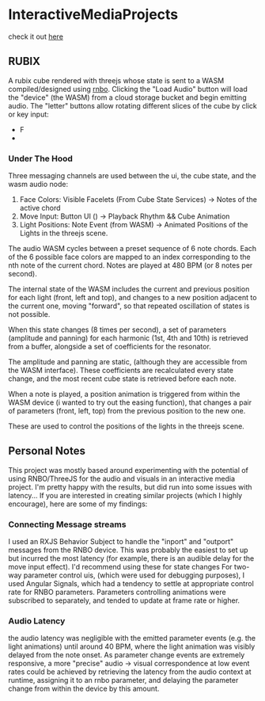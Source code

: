 # InteractiveMediaProjects
check it out [here](interactive-media-projects.web.app)
## RUBIX

A rubix cube rendered with threejs whose state is sent to a WASM compiled/designed using [rnbo](http://www.rnbo.cycling.com).
Clicking the "Load Audio" button will load the "device" (the WASM) from a cloud storage bucket and begin emitting audio.
The "letter" buttons allow rotating different slices of the cube by click or key input:
 - F
 -
### Under The Hood
Three messaging channels are used between the ui, the cube state, and the wasm audio node:
 1. Face Colors: Visible Facelets (From Cube State Services) -> Notes of the active chord
 2. Move Input: Button UI () -> Playback Rhythm && Cube Animation
 3. Light Positions: Note Event (from WASM) -> Animated Positions of the Lights in the threejs scene.

The audio WASM cycles between a preset sequence of 6 note chords. 
Each of the 6 possible face colors are mapped to an index corresponding to the nth note of the current chord. 
Notes are played at 480 BPM (or 8 notes per second).

The internal state of the WASM includes the current and previous position for each light (front, left and top), and changes to a new position adjacent to the current one, moving "forward", so that repeated oscillation of states is not possible.

When this state changes (8 times per second), a set of parameters (amplitude and panning) for each harmonic (1st, 4th and 10th) is retrieved from a buffer, alongside a set of coefficients for the resonator. 

The amplitude and panning are static, (although they are accessible from the WASM interface).
These coefficients are recalculated every state change, and the most recent cube state is retrieved before each note. 

When a note is played, a position animation is triggered from within the WASM device (i wanted to try out the easing function), that changes a pair of parameters (front, left, top) from the previous position to the new one. 

These are used to control the positions of the lights in the threejs scene.


## Personal Notes

This project was mostly based around experimenting with the potential of using RNBO/ThreeJS for the audio and visuals in an interactive media project. I'm pretty happy with the results, but did run into some issues with latency...
If you are interested in creating similar projects (which I highly encourage), here are some of my findings:

### Connecting Message streams
I used an RXJS Behavior Subject to handle the "inport" and "outport" messages from the RNBO device. This was probably the easiest to set up but incurred the most latency (for example, there is an audible delay for the move input effect).
I'd recommend using these for state changes 
For two-way parameter control uis, (which were used for debugging purposes), I used Angular Signals, which had a tendency to settle at appropriate control rate for RNBO parameters.
Parameters controlling animations were subscribed to separately, and tended to update at frame rate or higher.
### Audio Latency
the audio latency was negligible with the emitted parameter events (e.g. the light animations) until around 40 BPM, where the light animation was visibly delayed from the note onset. As parameter change events are extremely responsive, a more "precise" audio -> visual correspondence at low event rates could be achieved by retrieving the latency from the audio context at runtime, assigning it to an rnbo parameter, and delaying the parameter change from within the device by this amount. 

